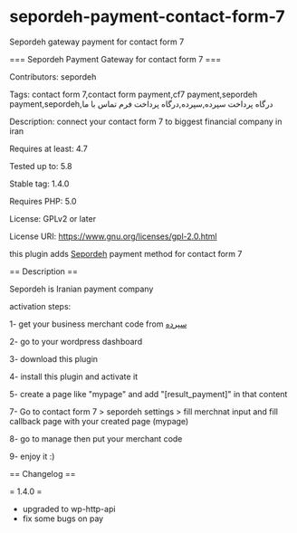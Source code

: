 # sepordeh-payment-contact-form-7
Sepordeh gateway payment for contact form 7

=== Sepordeh Payment Gateway for contact form 7 ===

Contributors: sepordeh

Tags: contact form 7,contact form payment,cf7 payment,sepordeh payment,sepordeh,درگاه پرداخت سپرده,سپرده,درگاه پرداخت فرم تماس با ما

Description: connect your contact form 7 to biggest financial company in iran

Requires at least: 4.7

Tested up to: 5.8

Stable tag: 1.4.0

Requires PHP: 5.0

License: GPLv2 or later

License URI: https://www.gnu.org/licenses/gpl-2.0.html

this plugin adds [Sepordeh](https://sepordeh.com) payment method for contact form 7

== Description ==

Sepordeh is Iranian payment company

activation steps:

1- get your business merchant code from [سپرده](https://sepordeh.com)

2- go to your wordpress dashboard

3- download this plugin

4- install this plugin and activate it

5- create a page like "mypage" and add "[result_payment]" in that content

7- Go to contact form 7 > sepordeh settings > fill merchnat input and fill callback page with your created page (mypage)

8- go to manage then put your merchant code

9- enjoy it :)

== Changelog ==

= 1.4.0 =
* upgraded to wp-http-api
* fix some bugs on pay

